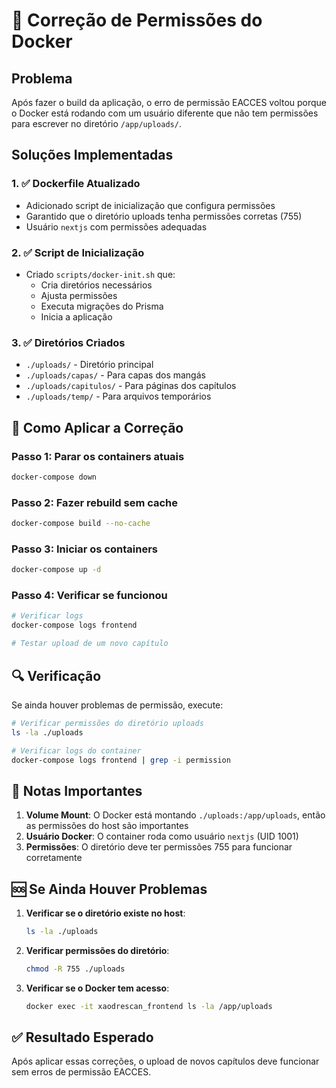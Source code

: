 # 🔧 Correção de Permissões do Docker

## Problema
Após fazer o build da aplicação, o erro de permissão EACCES voltou porque o Docker está rodando com um usuário diferente que não tem permissões para escrever no diretório `/app/uploads/`.

## Soluções Implementadas

### 1. ✅ Dockerfile Atualizado
- Adicionado script de inicialização que configura permissões
- Garantido que o diretório uploads tenha permissões corretas (755)
- Usuário `nextjs` com permissões adequadas

### 2. ✅ Script de Inicialização
- Criado `scripts/docker-init.sh` que:
  - Cria diretórios necessários
  - Ajusta permissões
  - Executa migrações do Prisma
  - Inicia a aplicação

### 3. ✅ Diretórios Criados
- `./uploads/` - Diretório principal
- `./uploads/capas/` - Para capas dos mangás
- `./uploads/capitulos/` - Para páginas dos capítulos
- `./uploads/temp/` - Para arquivos temporários

## 🚀 Como Aplicar a Correção

### Passo 1: Parar os containers atuais
```bash
docker-compose down
```

### Passo 2: Fazer rebuild sem cache
```bash
docker-compose build --no-cache
```

### Passo 3: Iniciar os containers
```bash
docker-compose up -d
```

### Passo 4: Verificar se funcionou
```bash
# Verificar logs
docker-compose logs frontend

# Testar upload de um novo capítulo
```

## 🔍 Verificação

Se ainda houver problemas de permissão, execute:

```bash
# Verificar permissões do diretório uploads
ls -la ./uploads

# Verificar logs do container
docker-compose logs frontend | grep -i permission
```

## 📝 Notas Importantes

1. **Volume Mount**: O Docker está montando `./uploads:/app/uploads`, então as permissões do host são importantes
2. **Usuário Docker**: O container roda como usuário `nextjs` (UID 1001)
3. **Permissões**: O diretório deve ter permissões 755 para funcionar corretamente

## 🆘 Se Ainda Houver Problemas

1. **Verificar se o diretório existe no host**:
   ```bash
   ls -la ./uploads
   ```

2. **Verificar permissões do diretório**:
   ```bash
   chmod -R 755 ./uploads
   ```

3. **Verificar se o Docker tem acesso**:
   ```bash
   docker exec -it xaodrescan_frontend ls -la /app/uploads
   ```

## ✅ Resultado Esperado

Após aplicar essas correções, o upload de novos capítulos deve funcionar sem erros de permissão EACCES.
